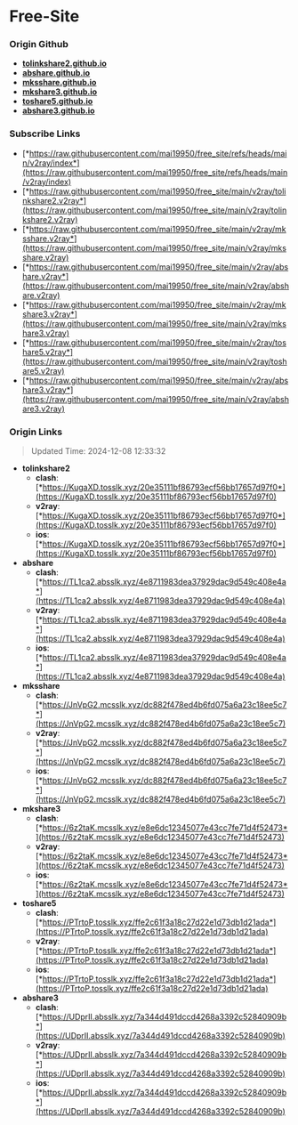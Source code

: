 # Free-Site

### Origin Github

- [**tolinkshare2.github.io**](https://github.com/tolinkshare2/tolinkshare2.github.io)
- [**abshare.github.io**](https://github.com/abshare/abshare.github.io)
- [**mksshare.github.io**](https://github.com/mksshare/mksshare.github.io)
- [**mkshare3.github.io**](https://github.com/mkshare3/mkshare3.github.io)
- [**toshare5.github.io**](https://github.com/toshare5/toshare5.github.io)
- [**abshare3.github.io**](https://github.com/abshare3/abshare3.github.io)

### Subscribe Links

- [*https://raw.githubusercontent.com/mai19950/free_site/refs/heads/main/v2ray/index*](https://raw.githubusercontent.com/mai19950/free_site/refs/heads/main/v2ray/index)
- [*https://raw.githubusercontent.com/mai19950/free_site/main/v2ray/tolinkshare2.v2ray*](https://raw.githubusercontent.com/mai19950/free_site/main/v2ray/tolinkshare2.v2ray)
- [*https://raw.githubusercontent.com/mai19950/free_site/main/v2ray/mksshare.v2ray*](https://raw.githubusercontent.com/mai19950/free_site/main/v2ray/mksshare.v2ray)
- [*https://raw.githubusercontent.com/mai19950/free_site/main/v2ray/abshare.v2ray*](https://raw.githubusercontent.com/mai19950/free_site/main/v2ray/abshare.v2ray)
- [*https://raw.githubusercontent.com/mai19950/free_site/main/v2ray/mkshare3.v2ray*](https://raw.githubusercontent.com/mai19950/free_site/main/v2ray/mkshare3.v2ray)
- [*https://raw.githubusercontent.com/mai19950/free_site/main/v2ray/toshare5.v2ray*](https://raw.githubusercontent.com/mai19950/free_site/main/v2ray/toshare5.v2ray)
- [*https://raw.githubusercontent.com/mai19950/free_site/main/v2ray/abshare3.v2ray*](https://raw.githubusercontent.com/mai19950/free_site/main/v2ray/abshare3.v2ray)

### Origin Links

> Updated Time: 2024-12-08 12:33:32

- **tolinkshare2**
  - **clash**: [*https://KugaXD.tosslk.xyz/20e35111bf86793ecf56bb17657d97f0*](https://KugaXD.tosslk.xyz/20e35111bf86793ecf56bb17657d97f0)
  - **v2ray**: [*https://KugaXD.tosslk.xyz/20e35111bf86793ecf56bb17657d97f0*](https://KugaXD.tosslk.xyz/20e35111bf86793ecf56bb17657d97f0)
  - **ios**: [*https://KugaXD.tosslk.xyz/20e35111bf86793ecf56bb17657d97f0*](https://KugaXD.tosslk.xyz/20e35111bf86793ecf56bb17657d97f0)
- **abshare**
  - **clash**: [*https://TL1ca2.absslk.xyz/4e8711983dea37929dac9d549c408e4a*](https://TL1ca2.absslk.xyz/4e8711983dea37929dac9d549c408e4a)
  - **v2ray**: [*https://TL1ca2.absslk.xyz/4e8711983dea37929dac9d549c408e4a*](https://TL1ca2.absslk.xyz/4e8711983dea37929dac9d549c408e4a)
  - **ios**: [*https://TL1ca2.absslk.xyz/4e8711983dea37929dac9d549c408e4a*](https://TL1ca2.absslk.xyz/4e8711983dea37929dac9d549c408e4a)
- **mksshare**
  - **clash**: [*https://JnVpG2.mcsslk.xyz/dc882f478ed4b6fd075a6a23c18ee5c7*](https://JnVpG2.mcsslk.xyz/dc882f478ed4b6fd075a6a23c18ee5c7)
  - **v2ray**: [*https://JnVpG2.mcsslk.xyz/dc882f478ed4b6fd075a6a23c18ee5c7*](https://JnVpG2.mcsslk.xyz/dc882f478ed4b6fd075a6a23c18ee5c7)
  - **ios**: [*https://JnVpG2.mcsslk.xyz/dc882f478ed4b6fd075a6a23c18ee5c7*](https://JnVpG2.mcsslk.xyz/dc882f478ed4b6fd075a6a23c18ee5c7)
- **mkshare3**
  - **clash**: [*https://6z2taK.mcsslk.xyz/e8e6dc12345077e43cc7fe71d4f52473*](https://6z2taK.mcsslk.xyz/e8e6dc12345077e43cc7fe71d4f52473)
  - **v2ray**: [*https://6z2taK.mcsslk.xyz/e8e6dc12345077e43cc7fe71d4f52473*](https://6z2taK.mcsslk.xyz/e8e6dc12345077e43cc7fe71d4f52473)
  - **ios**: [*https://6z2taK.mcsslk.xyz/e8e6dc12345077e43cc7fe71d4f52473*](https://6z2taK.mcsslk.xyz/e8e6dc12345077e43cc7fe71d4f52473)
- **toshare5**
  - **clash**: [*https://PTrtoP.tosslk.xyz/ffe2c61f3a18c27d22e1d73db1d21ada*](https://PTrtoP.tosslk.xyz/ffe2c61f3a18c27d22e1d73db1d21ada)
  - **v2ray**: [*https://PTrtoP.tosslk.xyz/ffe2c61f3a18c27d22e1d73db1d21ada*](https://PTrtoP.tosslk.xyz/ffe2c61f3a18c27d22e1d73db1d21ada)
  - **ios**: [*https://PTrtoP.tosslk.xyz/ffe2c61f3a18c27d22e1d73db1d21ada*](https://PTrtoP.tosslk.xyz/ffe2c61f3a18c27d22e1d73db1d21ada)
- **abshare3**
  - **clash**: [*https://UDprII.absslk.xyz/7a344d491dccd4268a3392c52840909b*](https://UDprII.absslk.xyz/7a344d491dccd4268a3392c52840909b)
  - **v2ray**: [*https://UDprII.absslk.xyz/7a344d491dccd4268a3392c52840909b*](https://UDprII.absslk.xyz/7a344d491dccd4268a3392c52840909b)
  - **ios**: [*https://UDprII.absslk.xyz/7a344d491dccd4268a3392c52840909b*](https://UDprII.absslk.xyz/7a344d491dccd4268a3392c52840909b)
